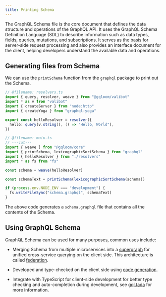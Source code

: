 ```yaml
---
title: Printing Schema
---
```


The GraphQL Schema file is the core document that defines the data structure and operations of the GraphQL API. It uses the GraphQL Schema Definition Language (SDL) to describe information such as data types, fields, queries, mutations, and subscriptions. It serves as the basis for server-side request processing and also provides an interface document for the client, helping developers understand the available data and operations.

## Generating files from Schema

We can use the `printSchema` function from the `graphql` package to print out the Schema.

```ts twoslash
// @filename: resolvers.ts
import { query, resolver, weave } from "@gqloom/valibot"
import * as v from "valibot"
import { createServer } from "node:http"
import { createYoga } from "graphql-yoga"

export const helloResolver = resolver({
  hello: query(v.string(), () => "Hello, World"),
})

// @filename: main.ts
// ---cut---
import { weave } from "@gqloom/core"
import { printSchema, lexicographicSortSchema } from "graphql"
import { helloResolver } from "./resolvers"
import * as fs from "fs"

const schema = weave(helloResolver)

const schemaText = printSchema(lexicographicSortSchema(schema))

if (process.env.NODE_ENV === "development") {
  fs.writeFileSync("schema.graphql", schemaText)
}
```

The above code generates a `schema.graphql` file that contains all the contents of the Schema.

## Using GraphQL Schema

GraphQL Schema can be used for many purposes, common uses include:

- Merging Schema from multiple microservices into a [supergraph](https://www.apollographql.com/docs/federation/building-supergraphs/subgraphs-overview) for unified cross-service querying on the client side. This architecture is called [federation](./federation.mdx).

- Developed and type-checked on the client side using [code generation](https://the-guild.dev/graphql/codegen).

- Integrate with TypeScript for client-side development for better type checking and auto-completion during development, see [gql.tada](https://gql-tada.0no.co/) for more information.
